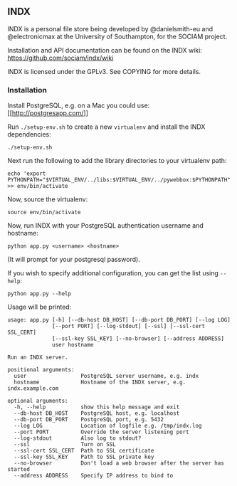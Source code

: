 ## INDX

INDX is a personal file store being developed by @danielsmith-eu and @electronicmax at the University of Southampton, for the SOCIAM project.

Installation and API documentation can be found on the INDX wiki:
https://github.com/sociam/indx/wiki

INDX is licensed under the GPLv3. See COPYING for more details.


### Installation

Install PostgreSQL, e.g. on a Mac you could use: [[http://postgresapp.com/]]

Run `./setup-env.sh` to create a new `virtualenv` and install the INDX dependencies:

    ./setup-env.sh

Next run the following to add the library directories to your virtualenv path:

    echo 'export PYTHONPATH="$VIRTUAL_ENV/../libs:$VIRTUAL_ENV/../pywebbox:$PYTHONPATH"' >> env/bin/activate

Now, source the virtualenv:

    source env/bin/activate

Now, run INDX with your PostgreSQL authentication username and hostname:

    python app.py <username> <hostname>

(It will prompt for your postgresql password).

If you wish to specify additional configuration, you can get the list using `--help`:

    python app.py --help

Usage will be printed:

    usage: app.py [-h] [--db-host DB_HOST] [--db-port DB_PORT] [--log LOG]
                  [--port PORT] [--log-stdout] [--ssl] [--ssl-cert SSL_CERT]
                  [--ssl-key SSL_KEY] [--no-browser] [--address ADDRESS]
                  user hostname

    Run an INDX server.

    positional arguments:
      user                 PostgreSQL server username, e.g. indx
      hostname             Hostname of the INDX server, e.g. indx.example.com

    optional arguments:
      -h, --help           show this help message and exit
      --db-host DB_HOST    PostgreSQL host, e.g. localhost
      --db-port DB_PORT    PostgreSQL port, e.g. 5432
      --log LOG            Location of logfile e.g. /tmp/indx.log
      --port PORT          Override the server listening port
      --log-stdout         Also log to stdout?
      --ssl                Turn on SSL
      --ssl-cert SSL_CERT  Path to SSL certificate
      --ssl-key SSL_KEY    Path to SSL private key
      --no-browser         Don't load a web browser after the server has started
      --address ADDRESS    Specify IP address to bind to



